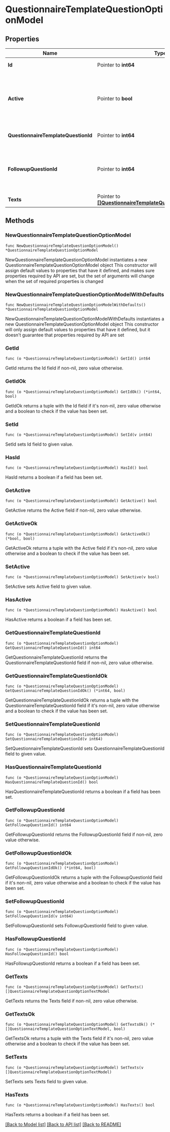# QuestionnaireTemplateQuestionOptionModel

## Properties

Name | Type | Description | Notes
------------ | ------------- | ------------- | -------------
**Id** | Pointer to **int64** | Unique Identifier | [optional] 
**Active** | Pointer to **bool** | if active&#x3D;0: note has been removed and is no longer visible in any bumbal interface | [optional] 
**QuestionnaireTemplateQuestionId** | Pointer to **int64** | Questionnaire template question id | [optional] 
**FollowupQuestionId** | Pointer to **int64** | Questionnaire template question id as next question when this option is chosen | [optional] 
**Texts** | Pointer to [**[]QuestionnaireTemplateQuestionOptionTextModel**](QuestionnaireTemplateQuestionOptionTextModel.md) |  | [optional] 

## Methods

### NewQuestionnaireTemplateQuestionOptionModel

`func NewQuestionnaireTemplateQuestionOptionModel() *QuestionnaireTemplateQuestionOptionModel`

NewQuestionnaireTemplateQuestionOptionModel instantiates a new QuestionnaireTemplateQuestionOptionModel object
This constructor will assign default values to properties that have it defined,
and makes sure properties required by API are set, but the set of arguments
will change when the set of required properties is changed

### NewQuestionnaireTemplateQuestionOptionModelWithDefaults

`func NewQuestionnaireTemplateQuestionOptionModelWithDefaults() *QuestionnaireTemplateQuestionOptionModel`

NewQuestionnaireTemplateQuestionOptionModelWithDefaults instantiates a new QuestionnaireTemplateQuestionOptionModel object
This constructor will only assign default values to properties that have it defined,
but it doesn't guarantee that properties required by API are set

### GetId

`func (o *QuestionnaireTemplateQuestionOptionModel) GetId() int64`

GetId returns the Id field if non-nil, zero value otherwise.

### GetIdOk

`func (o *QuestionnaireTemplateQuestionOptionModel) GetIdOk() (*int64, bool)`

GetIdOk returns a tuple with the Id field if it's non-nil, zero value otherwise
and a boolean to check if the value has been set.

### SetId

`func (o *QuestionnaireTemplateQuestionOptionModel) SetId(v int64)`

SetId sets Id field to given value.

### HasId

`func (o *QuestionnaireTemplateQuestionOptionModel) HasId() bool`

HasId returns a boolean if a field has been set.

### GetActive

`func (o *QuestionnaireTemplateQuestionOptionModel) GetActive() bool`

GetActive returns the Active field if non-nil, zero value otherwise.

### GetActiveOk

`func (o *QuestionnaireTemplateQuestionOptionModel) GetActiveOk() (*bool, bool)`

GetActiveOk returns a tuple with the Active field if it's non-nil, zero value otherwise
and a boolean to check if the value has been set.

### SetActive

`func (o *QuestionnaireTemplateQuestionOptionModel) SetActive(v bool)`

SetActive sets Active field to given value.

### HasActive

`func (o *QuestionnaireTemplateQuestionOptionModel) HasActive() bool`

HasActive returns a boolean if a field has been set.

### GetQuestionnaireTemplateQuestionId

`func (o *QuestionnaireTemplateQuestionOptionModel) GetQuestionnaireTemplateQuestionId() int64`

GetQuestionnaireTemplateQuestionId returns the QuestionnaireTemplateQuestionId field if non-nil, zero value otherwise.

### GetQuestionnaireTemplateQuestionIdOk

`func (o *QuestionnaireTemplateQuestionOptionModel) GetQuestionnaireTemplateQuestionIdOk() (*int64, bool)`

GetQuestionnaireTemplateQuestionIdOk returns a tuple with the QuestionnaireTemplateQuestionId field if it's non-nil, zero value otherwise
and a boolean to check if the value has been set.

### SetQuestionnaireTemplateQuestionId

`func (o *QuestionnaireTemplateQuestionOptionModel) SetQuestionnaireTemplateQuestionId(v int64)`

SetQuestionnaireTemplateQuestionId sets QuestionnaireTemplateQuestionId field to given value.

### HasQuestionnaireTemplateQuestionId

`func (o *QuestionnaireTemplateQuestionOptionModel) HasQuestionnaireTemplateQuestionId() bool`

HasQuestionnaireTemplateQuestionId returns a boolean if a field has been set.

### GetFollowupQuestionId

`func (o *QuestionnaireTemplateQuestionOptionModel) GetFollowupQuestionId() int64`

GetFollowupQuestionId returns the FollowupQuestionId field if non-nil, zero value otherwise.

### GetFollowupQuestionIdOk

`func (o *QuestionnaireTemplateQuestionOptionModel) GetFollowupQuestionIdOk() (*int64, bool)`

GetFollowupQuestionIdOk returns a tuple with the FollowupQuestionId field if it's non-nil, zero value otherwise
and a boolean to check if the value has been set.

### SetFollowupQuestionId

`func (o *QuestionnaireTemplateQuestionOptionModel) SetFollowupQuestionId(v int64)`

SetFollowupQuestionId sets FollowupQuestionId field to given value.

### HasFollowupQuestionId

`func (o *QuestionnaireTemplateQuestionOptionModel) HasFollowupQuestionId() bool`

HasFollowupQuestionId returns a boolean if a field has been set.

### GetTexts

`func (o *QuestionnaireTemplateQuestionOptionModel) GetTexts() []QuestionnaireTemplateQuestionOptionTextModel`

GetTexts returns the Texts field if non-nil, zero value otherwise.

### GetTextsOk

`func (o *QuestionnaireTemplateQuestionOptionModel) GetTextsOk() (*[]QuestionnaireTemplateQuestionOptionTextModel, bool)`

GetTextsOk returns a tuple with the Texts field if it's non-nil, zero value otherwise
and a boolean to check if the value has been set.

### SetTexts

`func (o *QuestionnaireTemplateQuestionOptionModel) SetTexts(v []QuestionnaireTemplateQuestionOptionTextModel)`

SetTexts sets Texts field to given value.

### HasTexts

`func (o *QuestionnaireTemplateQuestionOptionModel) HasTexts() bool`

HasTexts returns a boolean if a field has been set.


[[Back to Model list]](../README.md#documentation-for-models) [[Back to API list]](../README.md#documentation-for-api-endpoints) [[Back to README]](../README.md)


